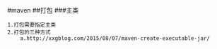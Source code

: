 #maven
##打包
###主类
```
1.打包需要指定主类
2.打包的三种方式
    a.http://xxgblog.com/2015/08/07/maven-create-executable-jar/

```

